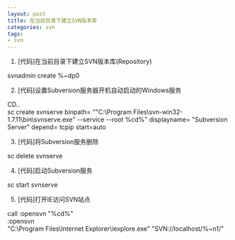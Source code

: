 ```yaml
---
layout: post
title: 在当前目录下建立SVN版本库
categories: svn
tags: 
- svn
---
```

1. [代码]在当前目录下建立SVN版本库(Repository)

svnadmin create %~dp0

2. [代码]设置Subversion服务器开机自动启动的Windows服务 

CD..  
sc create svnserve binpath= "\"C:\Program Files\svn-win32-1.7.11\bin\svnserve.exe\" --service --root %cd%" displayname= "Subversion Server" depend= tcpip start=auto

3. [代码]将Subversion服务删除

sc delete svnserve

4. [代码]启动Subversion服务

sc start svnserve

5. [代码]打开IE访问SVN站点

call :opensvn "%cd%"  
:opensvn  
"C:\Program Files\Internet Explorer\iexplore.exe" "SVN://localhost/%~n1/"

